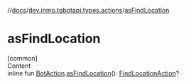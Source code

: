//[docs](../../index.md)/[dev.inmo.tgbotapi.types.actions](index.md)/[asFindLocation](as-find-location.md)



# asFindLocation  
[common]  
Content  
inline fun [BotAction](-bot-action/index.md).[asFindLocation](as-find-location.md)(): [FindLocationAction](-find-location-action/index.md)?  



